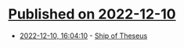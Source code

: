 # [Published on 2022-12-10](index.md)

* [2022-12-10, 16:04:10](https://news.ycombinator.com/item?id=33933711) - [Ship of Theseus](https://en.wikipedia.org/wiki/Ship_of_Theseus)
